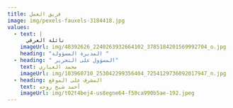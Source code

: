 ```yaml
---
title: فريق العمل
image: img/pexels-fauxels-3184418.jpg
values:
  - text: |
      نائلة العرقي 
    imageUrl: img/48392626_2240263932664102_3785184201569992704_o.jpg
    heading: "المديرة المسؤولة "
  - heading: " المسؤول على التحرير"
    text: محمد العياري
    imageUrl: img/103960710_253042299356404_7254129736092017947_n.jpg
  - heading: المشرف على الموقع
    text: أحمد شيخ روحه
    imageUrl: img/t02t4bej4-us8egne64-f50ca990b5ae-192.jpeg
---
```

